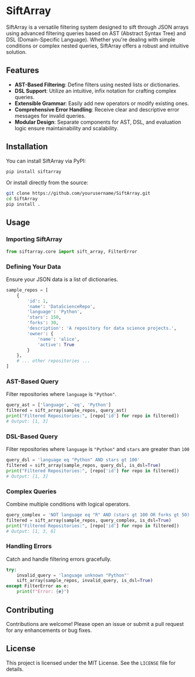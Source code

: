 # SiftArray

SiftArray is a versatile filtering system designed to sift through JSON arrays using advanced filtering queries based on AST (Abstract Syntax Tree) and DSL (Domain-Specific Language). Whether you're dealing with simple conditions or complex nested queries, SiftArray offers a robust and intuitive solution.

## Features

- **AST-Based Filtering**: Define filters using nested lists or dictionaries.
- **DSL Support**: Utilize an intuitive, infix notation for crafting complex queries.
- **Extensible Grammar**: Easily add new operators or modify existing ones.
- **Comprehensive Error Handling**: Receive clear and descriptive error messages for invalid queries.
- **Modular Design**: Separate components for AST, DSL, and evaluation logic ensure maintainability and scalability.

## Installation

You can install SiftArray via PyPI:

```bash
pip install siftarray
```

Or install directly from the source:

```bash
git clone https://github.com/yourusername/SiftArray.git
cd SiftArray
pip install .
```

## Usage

### Importing SiftArray

```python
from siftarray.core import sift_array, FilterError
```

### Defining Your Data

Ensure your JSON data is a list of dictionaries.

```python
sample_repos = [
    {
        'id': 1,
        'name': 'DataScienceRepo',
        'language': 'Python',
        'stars': 150,
        'forks': 30,
        'description': 'A repository for data science projects.',
        'owner': {
            'name': 'alice',
            'active': True
        }
    },
    # ... other repositories ...
]
```

### AST-Based Query

Filter repositories where `language` is `"Python"`.

```python
query_ast = ['language', 'eq', 'Python']
filtered = sift_array(sample_repos, query_ast)
print("Filtered Repositories:", [repo['id'] for repo in filtered])
# Output: [1, 3]
```

### DSL-Based Query

Filter repositories where `language` is `"Python"` and `stars` are greater than `100`

```python
query_dsl = 'language eq "Python" AND stars gt 100'
filtered = sift_array(sample_repos, query_dsl, is_dsl=True)
print("Filtered Repositories:", [repo['id'] for repo in filtered])
# Output: [1, 3]
```

### Complex Queries

Combine multiple conditions with logical operators.

```python
query_complex = 'NOT language eq "R" AND (stars gt 100 OR forks gt 50)'
filtered = sift_array(sample_repos, query_complex, is_dsl=True)
print("Filtered Repositories:", [repo['id'] for repo in filtered])
# Output: [1, 3, 6]
```

### Handling Errors

Catch and handle filtering errors gracefully.

```python
try:
    invalid_query = 'language unknown "Python"'
    sift_array(sample_repos, invalid_query, is_dsl=True)
except FilterError as e:
    print(f"Error: {e}")
```

## Contributing

Contributions are welcome! Please open an issue or submit a pull request for any enhancements or bug fixes.

## License

This project is licensed under the MIT License. See the `LICENSE` file for details.
